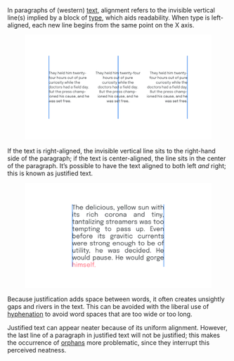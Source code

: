 
In paragraphs of (western) [text](/glossary/text_copy), alignment refers to the invisible vertical line(s) implied by a block of [type](/glossary/type), which aids readability. When type is left-aligned, each new line begins from the same point on the X axis.

<figure>

![Three blocks of text, each with different alignment: The first is left-aligned, the second center-aligned, and the third right-aligned. Each block has a line showing where the alignment resides.](images/thumbnail.svg)

</figure>

If the text is right-aligned, the invisible vertical line sits to the right-hand side of the paragraph; if the text is center-aligned, the line sits in the center of the paragraph. It’s possible to have the text aligned to both left *and* right; this is known as justified text.

<figure>

![A justified block of text, with lines showing how the text aligns to both left and right sides. The last line, consisting of just one word, is an orphan and is highlighted.](images/Alignment_justification_2.svg)

</figure>

Because justification adds space between words, it often creates unsightly gaps and rivers in the text. This can be avoided with the liberal use of [hyphenation](/glossary/hyphenation) to avoid word spaces that are too wide or too long.

Justified text can appear neater because of its uniform alignment. However, the last line of a paragraph in justified text will not be justified; this makes the occurrence of [orphans](/glossary/widows_orphans) more problematic, since they interrupt this perceived neatness.
